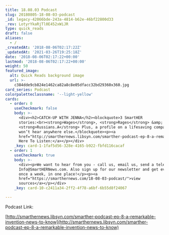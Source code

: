 ```yaml
---
title: 18.08.03 Podcast
slug: 20180805-18-08-03-podcast
_id: legacy-42066bde-243a-4814-b62e-46bf22800d33
_rev: LotyrYkaRjTl0E452xWiJR
type: quick_reads
draft: false
aliases:
  - /
_createdAt: '2018-08-06T02:17:22Z'
_updatedAt: '2021-03-26T19:25:18Z'
date: '2018-08-06T02:17:22+00:00'
lastmod: '2018-08-06T02:17:22+00:00'
weight: 50
featured_image:
  alt: Quick Reads background image
  url: >-
    c384dde9cb824e1462ca82a8c8e05dfacc32bd29360x360.jpg
card_series: Podcast
colorpaletteclassname: '--light-yellow'
cards:
  - order: 0
    useCheckmark: false
    body: >-
      <div><h2>CATCH-UP WITH JENNA</h2><blockquote>3 SmartHER
      stories:<br><strong>Wages</strong>, <strong>Rages</strong> &amp;
      <strong>Russians.A</strong> Plus, a profile on a lifesaving company you
      won’t hear anywhere else.</blockquote><p><a
      href="http://smarthernews.libsyn.com/smarther-podcast-ep-8-a-remarkable-invention-news-to-know">Click
      Here To Listen:</a></p></div>
    _key: card-1-1faf5d56-328e-4165-b922-fbfd116cacaf
  - order: 1
    useCheckmark: true
    body: >-
      <div><p>We want to hear from you - call us, email us, send a telegram:
      Info@SmartHERNews.com. Also sign up for our newsletter and get everything,
      once a week, in one place!</p><p><a
      href="https://smarthernews.com/18-08-03-podcast/">view
      sources</a></p></div>
    _key: card-10-c2411a34-2ff2-4f78-a6bf-6b55d8f24067

---
```

Podcast Link:

[http://smarthernews.libsyn.com/smarther-podcast-ep-8-a-remarkable-invention-news-to-know](http://smarthernews.libsyn.com/smarther-podcast-ep-8-a-remarkable-invention-news-to-know)